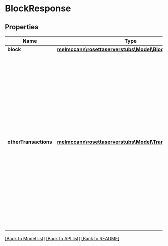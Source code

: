 # BlockResponse

## Properties
Name | Type | Description | Notes
------------ | ------------- | ------------- | -------------
**block** | [**melmccann\rosettaserverstubs\Model\Block**](Block.md) |  | 
**otherTransactions** | [**melmccann\rosettaserverstubs\Model\TransactionIdentifier**](TransactionIdentifier.md) | Some blockchains may require additional transactions to be fetched that weren&#39;t returned in the block response (ex: block only returns transaction hashes). For blockchains with a lot of transactions in each block, this can be very useful as consumers can concurrently fetch all transactions returned. | [optional] 

[[Back to Model list]](../README.md#documentation-for-models) [[Back to API list]](../README.md#documentation-for-api-endpoints) [[Back to README]](../README.md)


